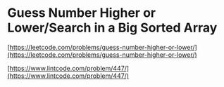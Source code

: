 # Guess Number Higher or Lower/Search in a Big Sorted Array

[https://leetcode.com/problems/guess-number-higher-or-lower/](https://leetcode.com/problems/guess-number-higher-or-lower/)

[https://www.lintcode.com/problem/447/](https://www.lintcode.com/problem/447/)
